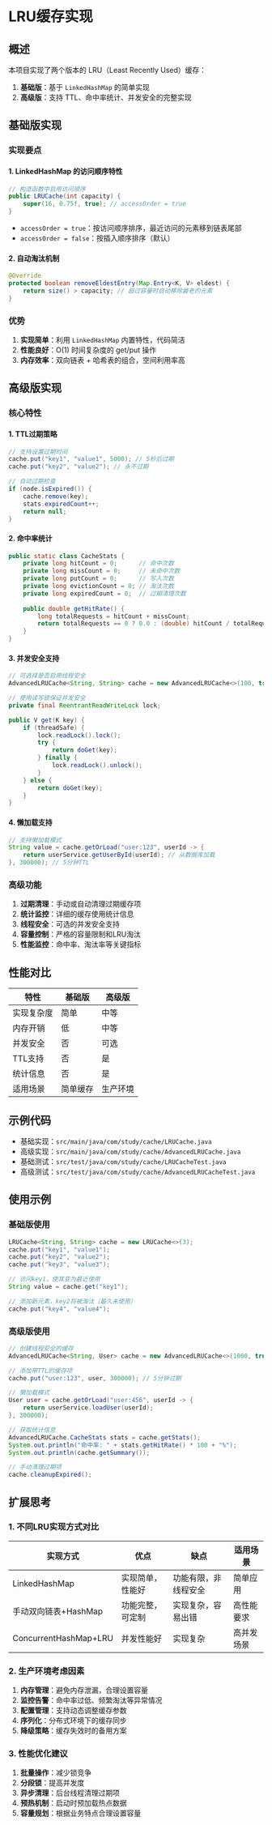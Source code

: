 # LRU缓存实现

## 概述

本项目实现了两个版本的 LRU（Least Recently Used）缓存：
1. **基础版**：基于 `LinkedHashMap` 的简单实现
2. **高级版**：支持 TTL、命中率统计、并发安全的完整实现

## 基础版实现

### 实现要点

#### 1. LinkedHashMap 的访问顺序特性

```java
// 构造函数中启用访问顺序
public LRUCache(int capacity) {
    super(16, 0.75f, true); // accessOrder = true
}
```

- `accessOrder = true`：按访问顺序排序，最近访问的元素移到链表尾部
- `accessOrder = false`：按插入顺序排序（默认）

#### 2. 自动淘汰机制

```java
@Override
protected boolean removeEldestEntry(Map.Entry<K, V> eldest) {
    return size() > capacity; // 超过容量时自动移除最老的元素
}
```

### 优势

1. **实现简单**：利用 `LinkedHashMap` 内置特性，代码简洁
2. **性能良好**：O(1) 时间复杂度的 get/put 操作
3. **内存效率**：双向链表 + 哈希表的组合，空间利用率高

## 高级版实现

### 核心特性

#### 1. TTL过期策略

```java
// 支持设置过期时间
cache.put("key1", "value1", 5000); // 5秒后过期
cache.put("key2", "value2"); // 永不过期

// 自动过期检查
if (node.isExpired()) {
    cache.remove(key);
    stats.expiredCount++;
    return null;
}
```

#### 2. 命中率统计

```java
public static class CacheStats {
    private long hitCount = 0;      // 命中次数
    private long missCount = 0;     // 未命中次数
    private long putCount = 0;      // 写入次数
    private long evictionCount = 0; // 淘汰次数
    private long expiredCount = 0;  // 过期清理次数
    
    public double getHitRate() {
        long totalRequests = hitCount + missCount;
        return totalRequests == 0 ? 0.0 : (double) hitCount / totalRequests;
    }
}
```

#### 3. 并发安全支持

```java
// 可选择是否启用线程安全
AdvancedLRUCache<String, String> cache = new AdvancedLRUCache<>(100, true);

// 使用读写锁保证并发安全
private final ReentrantReadWriteLock lock;

public V get(K key) {
    if (threadSafe) {
        lock.readLock().lock();
        try {
            return doGet(key);
        } finally {
            lock.readLock().unlock();
        }
    } else {
        return doGet(key);
    }
}
```

#### 4. 懒加载支持

```java
// 支持懒加载模式
String value = cache.getOrLoad("user:123", userId -> {
    return userService.getUserById(userId); // 从数据库加载
}, 300000); // 5分钟TTL
```

### 高级功能

1. **过期清理**：手动或自动清理过期缓存项
2. **统计监控**：详细的缓存使用统计信息
3. **线程安全**：可选的并发安全支持
4. **容量控制**：严格的容量限制和LRU淘汰
5. **性能监控**：命中率、淘汰率等关键指标

## 性能对比

| 特性 | 基础版 | 高级版 |
|------|--------|--------|
| 实现复杂度 | 简单 | 中等 |
| 内存开销 | 低 | 中等 |
| 并发安全 | 否 | 可选 |
| TTL支持 | 否 | 是 |
| 统计信息 | 否 | 是 |
| 适用场景 | 简单缓存 | 生产环境 |

## 示例代码

- 基础实现：`src/main/java/com/study/cache/LRUCache.java`
- 高级实现：`src/main/java/com/study/cache/AdvancedLRUCache.java`
- 基础测试：`src/test/java/com/study/cache/LRUCacheTest.java`
- 高级测试：`src/test/java/com/study/cache/AdvancedLRUCacheTest.java`

## 使用示例

### 基础版使用

```java
LRUCache<String, String> cache = new LRUCache<>(3);
cache.put("key1", "value1");
cache.put("key2", "value2");
cache.put("key3", "value3");

// 访问key1，使其变为最近使用
String value = cache.get("key1");

// 添加新元素，key2将被淘汰（最久未使用）
cache.put("key4", "value4");
```

### 高级版使用

```java
// 创建线程安全的缓存
AdvancedLRUCache<String, User> cache = new AdvancedLRUCache<>(1000, true);

// 添加带TTL的缓存项
cache.put("user:123", user, 300000); // 5分钟过期

// 懒加载模式
User user = cache.getOrLoad("user:456", userId -> {
    return userService.loadUser(userId);
}, 300000);

// 获取统计信息
AdvancedLRUCache.CacheStats stats = cache.getStats();
System.out.println("命中率: " + stats.getHitRate() * 100 + "%");
System.out.println(cache.getSummary());

// 手动清理过期项
cache.cleanupExpired();
```

## 扩展思考

### 1. 不同LRU实现方式对比

| 实现方式 | 优点 | 缺点 | 适用场景 |
|----------|------|------|----------|
| LinkedHashMap | 实现简单，性能好 | 功能有限，非线程安全 | 简单应用 |
| 手动双向链表+HashMap | 功能完整，可定制 | 实现复杂，容易出错 | 高性能要求 |
| ConcurrentHashMap+LRU | 并发性能好 | 实现复杂 | 高并发场景 |

### 2. 生产环境考虑因素

1. **内存管理**：避免内存泄漏，合理设置容量
2. **监控告警**：命中率过低、频繁淘汰等异常情况
3. **配置管理**：支持动态调整缓存参数
4. **序列化**：分布式环境下的缓存同步
5. **降级策略**：缓存失效时的备用方案

### 3. 性能优化建议

1. **批量操作**：减少锁竞争
2. **分段锁**：提高并发度
3. **异步清理**：后台线程清理过期项
4. **预热机制**：启动时预加载热点数据
5. **容量规划**：根据业务特点合理设置容量